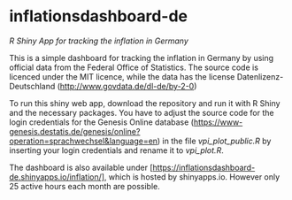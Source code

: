 # inflationsdashboard-de
*R Shiny App for tracking the inflation in Germany*

This is a simple dashboard for tracking the inflation in Germany by using official data from the Federal Office of Statistics. The source code is licenced under the MIT licence, while the data has the license Datenlizenz-Deutschland (http://www.govdata.de/dl-de/by-2-0)

To run this shiny web app, download the repository and run it with R Shiny and the necessary packages. You have to adjust the source code for the login credentials for the Genesis Online database (https://www-genesis.destatis.de/genesis/online?operation=sprachwechsel&language=en) in the file
*vpi_plot_public.R* by inserting your login credentials and rename it to *vpi_plot.R*.

The dashboard is also available under [https://inflationsdashboard-de.shinyapps.io/inflation/], which is hosted by shinyapps.io. However only 25 active hours each month are possible.
